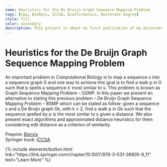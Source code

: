 ```yaml
---
name: Heuristics for the De Bruijn Graph Sequence Mapping Problem
tags: [Cpp, BioRxiv, ICCSA, Bionfirmatics, Doctorate degree]
style: fill
color: secondary
description: This project is about my first publication of my doctorate degree.
---
```


# Heuristics for the De Bruijn Graph Sequence Mapping Problem

An important problem in Computational Biology is to map a sequence s into a sequence graph G and one way to achieve this goal is to find a walk p in G such that p spells a sequence s′ most similar to s. This problem is known as Graph Sequence Mapping Problem – GSMP. In this paper we present an alternative to stating this previous problem – De Bruijn Graph Sequence Mapping Problem – BSMP which can be stated as follow: given a sequence s and a De Bruijn graph Gk, with k ≥ 2, find a walk p in Gk such that the sequence spelled by p is the most similar to s given a distance. We also present exact algorithms and approximated distance heuristics for them considering edit distance as a criterion of similarity.

Preprint: [Biorxiv](https://www.biorxiv.org/content/10.1101/2023.02.05.527069v3) <br />
Springer book: [ICCSA](https://link.springer.com/chapter/10.1007/978-3-031-36805-9_11)

<p class="text-center">
{% include elements/button.html link="https://link.springer.com/chapter/10.1007/978-3-031-36805-9_11" text="Learn More" %}
</p>
